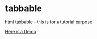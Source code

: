# tabbable
html tabbable - this is for a tutorial purpose 

[Here is a Demo](https://ronalyn24.github.io/tabbable-development-02/)





